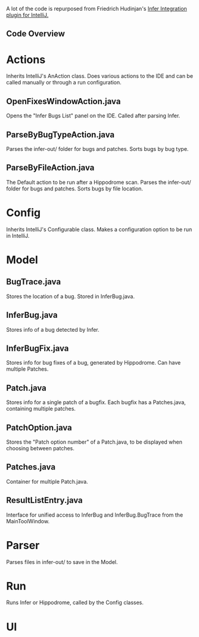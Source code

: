 A lot of the code is repurposed from Friedrich Hudinjan's [Infer Integration plugin for IntelliJ.](https://github.com/Carbon459/intellij-infer)

## Code Overview

# Actions
Inherits IntelliJ's AnAction class. Does various actions to the IDE and can be called manually or through a run configuration.

## OpenFixesWindowAction.java
Opens the "Infer Bugs List" panel on the IDE. Called after parsing Infer.

## ParseByBugTypeAction.java
Parses the infer-out/ folder for bugs and patches. Sorts bugs by bug type.

## ParseByFileAction.java
The Default action to be run after a Hippodrome scan. Parses the infer-out/ folder for bugs and patches. Sorts bugs by file location.


# Config
Inherits IntelliJ's Configurable class. Makes a configuration option to be run in IntelliJ.

# Model

## BugTrace.java
Stores the location of a bug. Stored in InferBug.java.

## InferBug.java
Stores info of a bug detected by Infer.

## InferBugFix.java
Stores info for bug fixes of a bug, generated by Hippodrome. Can have multiple Patches.

## Patch.java
Stores info for a single patch of a bugfix. Each bugfix has a Patches.java, containing multiple patches.

## PatchOption.java
Stores the "Patch option number" of a Patch.java, to be displayed when choosing between patches.

## Patches.java
Container for multiple Patch.java.

## ResultListEntry.java
Interface for unified access to InferBug and InferBug.BugTrace from the MainToolWindow.

# Parser
Parses files in infer-out/ to save in the Model.

# Run
Runs Infer or Hippodrome, called by the Config classes.

# UI
